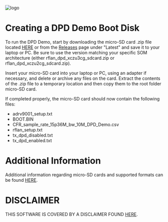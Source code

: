 ![logo](../../../docs/BytePipe_Logo.png)

# Creating a DPD Demo Boot Disk
To run the DPD Demo, start by downloading the micro-SD card .zip file located [HERE](./) or from the [Releases](https://github.com/NextGenRF-Design-Inc/bytepipe_sdk/releases) page under "Latest" and save it to your laptop or PC.  Be sure to use the version matching your specific SOM architecture (either rflan_dpd_xczu3cg_sdcard.zip or rflan_dpd_xczu2cg_sdcard.zip).

Insert your micro-SD card into your laptop or PC, using an adapter if necessary, and delete or archive any files on the card.  Extract the contents of the .zip file to a temporary location and then copy them to the root folder micro-SD card.

If completed properly, the micro-SD card should now contain the following files:
* adrv9001_setup.txt
* BOOT.BIN
* CFR_sample_rate_15p36M_bw_10M_DPD_Demo.csv
* rflan_setup.txt
* tx_dpd_disabled.txt
* tx_dpd_enabled.txt

# Additional Information
Additional information regarding micro-SD cards and supported formats can be found [HERE](../../../docs/sd_card/README.md).

# DISCLAIMER
THIS SOFTWARE IS COVERED BY A DISCLAIMER FOUND [HERE](https://github.com/NextGenRF-Design-Inc/bytepipe_sdk/blob/main/DISCLAIMER.md).
